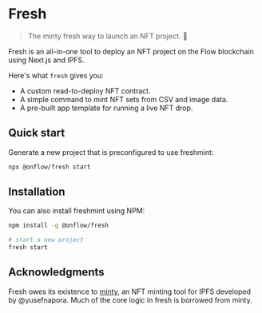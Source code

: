 # Fresh

> The minty fresh way to launch an NFT project. :leaves:

Fresh is an all-in-one tool to deploy an NFT project on the Flow blockchain using Next.js and IPFS.

Here's what `fresh` gives you:

- A custom read-to-deploy NFT contract.
- A simple command to mint NFT sets from CSV and image data.
- A pre-built app template for running a live NFT drop.

## Quick start

Generate a new project that is preconfigured to use freshmint:

```sh
npx @onflow/fresh start
```

## Installation

You can also install freshmint using NPM:

```sh
npm install -g @onflow/fresh

# start a new project
fresh start
```

## Acknowledgments

Fresh owes its existence to [minty](https://github.com/yusefnapora/minty),
an NFT minting tool for IPFS developed by @yusefnapora. 
Much of the core logic in fresh is borrowed from minty.
